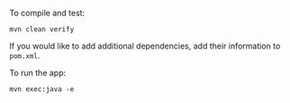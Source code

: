 To compile and test:

    mvn clean verify

If you would like to add additional dependencies, add their information to
`pom.xml`.

To run the app:

    mvn exec:java -e
